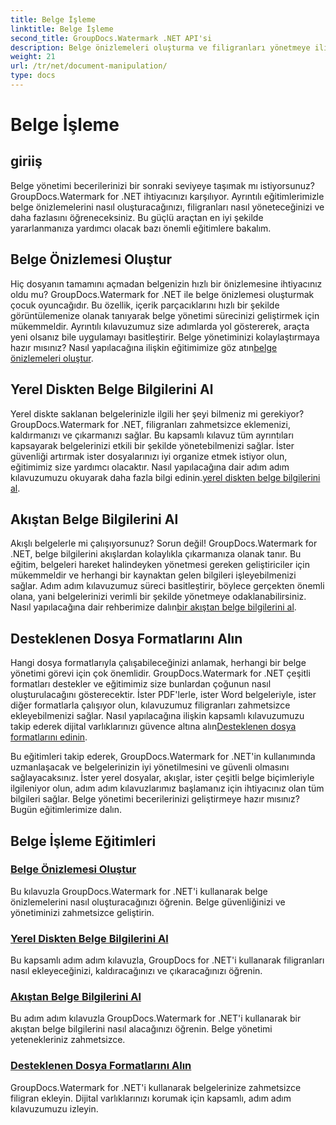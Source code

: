 ```yaml
---
title: Belge İşleme
linktitle: Belge İşleme
second_title: GroupDocs.Watermark .NET API'si
description: Belge önizlemeleri oluşturma ve filigranları yönetmeye ilişkin GroupDocs.Watermark for .NET eğitimlerini keşfedin. Belge güvenliğini ve yönetimini geliştirin.
weight: 21
url: /tr/net/document-manipulation/
type: docs
---
```

# Belge İşleme

## giriiş

Belge yönetimi becerilerinizi bir sonraki seviyeye taşımak mı istiyorsunuz? GroupDocs.Watermark for .NET ihtiyacınızı karşılıyor. Ayrıntılı eğitimlerimizle belge önizlemelerini nasıl oluşturacağınızı, filigranları nasıl yöneteceğinizi ve daha fazlasını öğreneceksiniz. Bu güçlü araçtan en iyi şekilde yararlanmanıza yardımcı olacak bazı önemli eğitimlere bakalım.


## Belge Önizlemesi Oluştur
 Hiç dosyanın tamamını açmadan belgenizin hızlı bir önizlemesine ihtiyacınız oldu mu? GroupDocs.Watermark for .NET ile belge önizlemesi oluşturmak çocuk oyuncağıdır. Bu özellik, içerik parçacıklarını hızlı bir şekilde görüntülemenize olanak tanıyarak belge yönetimi sürecinizi geliştirmek için mükemmeldir. Ayrıntılı kılavuzumuz size adımlarda yol göstererek, araçta yeni olsanız bile uygulamayı basitleştirir. Belge yönetiminizi kolaylaştırmaya hazır mısınız? Nasıl yapılacağına ilişkin eğitimimize göz atın[belge önizlemeleri oluştur](./generate-document-preview/).

## Yerel Diskten Belge Bilgilerini Al
Yerel diskte saklanan belgelerinizle ilgili her şeyi bilmeniz mi gerekiyor? GroupDocs.Watermark for .NET, filigranları zahmetsizce eklemenizi, kaldırmanızı ve çıkarmanızı sağlar. Bu kapsamlı kılavuz tüm ayrıntıları kapsayarak belgelerinizi etkili bir şekilde yönetebilmenizi sağlar. İster güvenliği artırmak ister dosyalarınızı iyi organize etmek istiyor olun, eğitimimiz size yardımcı olacaktır. Nasıl yapılacağına dair adım adım kılavuzumuzu okuyarak daha fazla bilgi edinin.[yerel diskten belge bilgilerini al](./get-document-info-local-disk/).

## Akıştan Belge Bilgilerini Al
 Akışlı belgelerle mi çalışıyorsunuz? Sorun değil! GroupDocs.Watermark for .NET, belge bilgilerini akışlardan kolaylıkla çıkarmanıza olanak tanır. Bu eğitim, belgeleri hareket halindeyken yönetmesi gereken geliştiriciler için mükemmeldir ve herhangi bir kaynaktan gelen bilgileri işleyebilmenizi sağlar. Adım adım kılavuzumuz süreci basitleştirir, böylece gerçekten önemli olana, yani belgelerinizi verimli bir şekilde yönetmeye odaklanabilirsiniz. Nasıl yapılacağına dair rehberimize dalın[bir akıştan belge bilgilerini al](./get-document-info-stream/).

## Desteklenen Dosya Formatlarını Alın
 Hangi dosya formatlarıyla çalışabileceğinizi anlamak, herhangi bir belge yönetimi görevi için çok önemlidir. GroupDocs.Watermark for .NET çeşitli formatları destekler ve eğitimimiz size bunlardan çoğunun nasıl oluşturulacağını gösterecektir. İster PDF'lerle, ister Word belgeleriyle, ister diğer formatlarla çalışıyor olun, kılavuzumuz filigranları zahmetsizce ekleyebilmenizi sağlar. Nasıl yapılacağına ilişkin kapsamlı kılavuzumuzu takip ederek dijital varlıklarınızı güvence altına alın[Desteklenen dosya formatlarını edinin](./get-supported-file-formats/).

Bu eğitimleri takip ederek, GroupDocs.Watermark for .NET'in kullanımında uzmanlaşacak ve belgelerinizin iyi yönetilmesini ve güvenli olmasını sağlayacaksınız. İster yerel dosyalar, akışlar, ister çeşitli belge biçimleriyle ilgileniyor olun, adım adım kılavuzlarımız başlamanız için ihtiyacınız olan tüm bilgileri sağlar. Belge yönetimi becerilerinizi geliştirmeye hazır mısınız? Bugün eğitimlerimize dalın.
## Belge İşleme Eğitimleri
### [Belge Önizlemesi Oluştur](./generate-document-preview/)
Bu kılavuzla GroupDocs.Watermark for .NET'i kullanarak belge önizlemelerini nasıl oluşturacağınızı öğrenin. Belge güvenliğinizi ve yönetiminizi zahmetsizce geliştirin.
### [Yerel Diskten Belge Bilgilerini Al](./get-document-info-local-disk/)
Bu kapsamlı adım adım kılavuzla, GroupDocs for .NET'i kullanarak filigranları nasıl ekleyeceğinizi, kaldıracağınızı ve çıkaracağınızı öğrenin.
### [Akıştan Belge Bilgilerini Al](./get-document-info-stream/)
Bu adım adım kılavuzla GroupDocs.Watermark for .NET'i kullanarak bir akıştan belge bilgilerini nasıl alacağınızı öğrenin. Belge yönetimi yetenekleriniz zahmetsizce.
### [Desteklenen Dosya Formatlarını Alın](./get-supported-file-formats/)
GroupDocs.Watermark for .NET'i kullanarak belgelerinize zahmetsizce filigran ekleyin. Dijital varlıklarınızı korumak için kapsamlı, adım adım kılavuzumuzu izleyin.